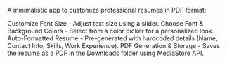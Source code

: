 A minimalistic app to customize professional resumes in PDF format: 

Customize Font Size - Adjust text size using a slider.
Choose Font & Background Colors - Select from a color picker for a personalized look.
Auto-Formatted Resume - Pre-generated with hardcoded details (Name, Contact Info, Skills, Work Experience).
PDF Generation & Storage - Saves the resume as a PDF in the Downloads folder using MediaStore API.
